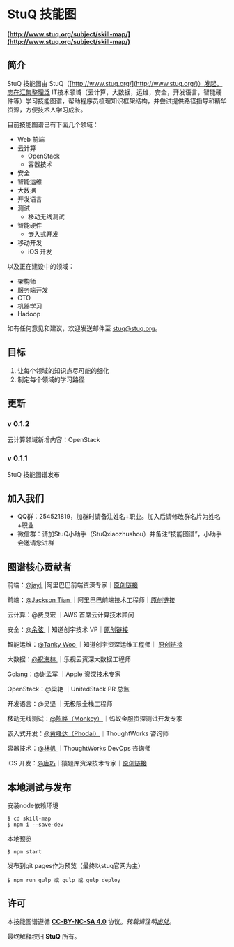 # StuQ 技能图
**[http://www.stuq.org/subject/skill-map/](http://www.stuq.org/subject/skill-map/)**

## 简介

StuQ 技能图由 StuQ（[http://www.stuq.org/](http://www.stuq.org/)）发起，志在汇集整理泛 IT技术领域（云计算，大数据，运维，安全，开发语言，智能硬件等）学习技能图谱，帮助程序员梳理知识框架结构，并尝试提供路径指导和精华资源，方便技术人学习成长。

目前技能图谱已有下面几个领域：

- Web 前端
- 云计算
  - OpenStack
  - 容器技术
- 安全
- 智能运维
- 大数据 
- 开发语言
- 测试
  - 移动无线测试
- 智能硬件
  - 嵌入式开发
- 移动开发
  - iOS 开发


以及正在建设中的领域：

- 架构师
- 服务端开发
- CTO
- 机器学习
- Hadoop

如有任何意见和建议，欢迎发送邮件至 [stuq@stuq.org](mailto:stuq@stuq.org?subject=StuQ技能图谱)。

## 目标

1. 让每个领域的知识点尽可能的细化
2. 制定每个领域的学习路径

## 更新

### v 0.1.2
云计算领域新增内容：OpenStack

### v 0.1.1

StuQ 技能图谱发布

## 加入我们
- QQ群：254521819，加群时请备注姓名+职业。加入后请修改群名片为姓名+职业
- 微信群：请加StuQ小助手（StuQxiaozhushou）并备注“技能图谱”，小助手会邀请您进群


## 图谱核心贡献者
前端：[@jayli](https://github.com/jayli/) |阿里巴巴前端资深专家｜[原创链接](https://github.com/jayli/jayli.github.com/issues/16)

前端：[@Jackson Tian ](https://github.com/JacksonTian) ｜阿里巴巴前端技术工程师｜[原创链接](https://github.com/JacksonTian/fks)

云计算：@费良宏 ｜AWS 首席云计算技术顾问

安全：[@余弦 ](https://github.com/evilcos) ｜知道创宇技术 VP｜[原创链接](http://blog.knownsec.com/Knownsec_RD_Checklist/v3.0.html)

智能运维：[@Tanky Woo ](https://github.com/tankywoo)｜知道创宇资深运维工程师｜ [原创链接](http://blog.knownsec.com/2015/03/how-many-basic-skills-should-a-operation-and-maintenance-engineer-get/)

大数据：[@祝海林 ](https://github.com/allwefantasy)｜乐视云资深大数据工程师

Golang：[@谢孟军 ](https://github.com/astaxie)｜Apple 资深技术专家

OpenStack：@梁艳 ｜UnitedStack PR 总监

开发语言：@吴坚 ｜无极限全栈工程师

移动无线测试：[@陈晔（Monkey）](https://github.com/monkeytest15)｜蚂蚁金服资深测试开发专家

嵌入式开发：[@黄峰达（Phodal）](https://github.com/phodal)｜ThoughtWorks 咨询师

容器技术：[@林帆 ](https://github.com/linfan)｜ThoughtWorks DevOps 咨询师

iOS 开发：[@唐巧](https://github.com/tangqiaoboy)｜猿题库资深技术专家｜[原创链接](https://gist.github.com/tangqiaoboy/5fadd9ba398277680b87)

## 本地测试与发布

安装node依赖环境

```
$ cd skill-map
$ npm i --save-dev
```

本地预览

```
$ npm start
```

发布到git pages作为预览（最终以stuq官网为主）

```
$ npm run gulp 或 gulp 或 gulp deploy
```

## 许可
本技能图谱遵循 **[CC-BY-NC-SA 4.0](https://creativecommons.org/licenses/by-nc-sa/4.0/)** 协议。*转载请注明[出处](http://www.stuq.org/subject/skill-map/)。*

最终解释权归 **StuQ** 所有。
